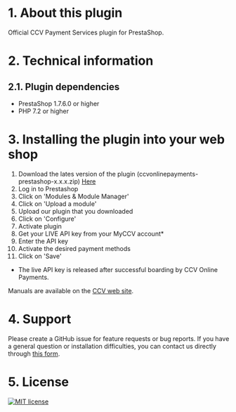 # 1. About this plugin

Official CCV Payment Services plugin for PrestaShop.

# 2. Technical information

## 2.1. Plugin dependencies

- PrestaShop 1.7.6.0 or higher
- PHP 7.2 or higher

# 3. Installing the plugin into your web shop

1. Download the lates version of the plugin (ccvonlinepayments-prestashop-x.x.x.zip) [Here](https://github.com/CCV/ccvonlinepayments-prestashop/releases/latest)
3. Log in to Prestashop
4. Click on 'Modules & Module Manager'
5. Click on 'Upload a module'
6. Upload our plugin that you downloaded
7. Click on 'Configure'
8. Activate plugin
9. Get your LIVE API key from your MyCCV account*
10. Enter the API key
11. Activate the desired payment methods
12. Click on 'Save'

* The live API key is released after successful boarding by CCV Online Payments.

Manuals are available on the [CCV web site](https://www.ccv.eu/nl/service/support/handleidingen/).

# 4. Support

Please create a GitHub issue for feature requests or bug reports. If you have a general question or installation difficulties, you can contact us directly through [this form](https://www.ccv.eu/nl/betaaloplossingen/betaaloplossingen-online/online-payments-voor-developers). 

# 5. License

[![MIT license](https://img.shields.io/github/license/CCV/ccvonlinepayments-prestashop)](https://github.com/CCV/ccvonlinepayments-prestashop/blob/master/LICENSE.txt)
